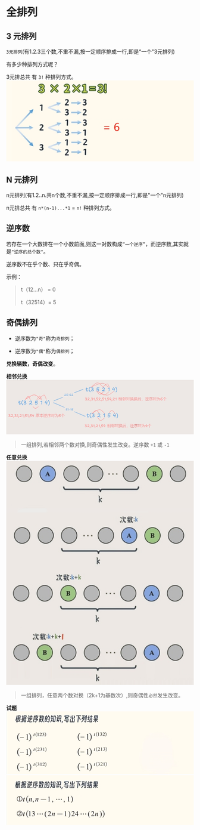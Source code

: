 # 全排列

## 3 元排列

`3元排列`(有1.2.3三个数,不重不漏,按一定顺序排成一行,即是“一个"3元排列)

有多少种排列方式呢？

3元排总共 有 `3!` 种排列方式。
![图片](./images/linear-algebra_1-2_1.png)


## N 元排列

n元排列(有1.2..n.共n个数,不重不漏,按一定顺序排成一行,即是"一个"n元排列)

n元排总共 有 `n*(n-1)...*1` = `n!` 种排列方式。


## 逆序数

若存在一个大数排在一个小数前面,则这一对数构成`“一个逆序”`，而逆序数,其实就是`"逆序的总个数"`。

逆序数不在乎个数、只在乎奇偶。

示例：
> t（12...n） = 0  
> 
> t（32514）= 5

## 奇偶排列
- 逆序数为`"奇"`称为`奇排列`；
  
- 逆序数为`"偶"`称为`偶排列`；

**兑换辆数，奇偶改变**。

**相邻兑换**
![图片](./images/linear-algebra_1-2_2.png)
> 一组排列,若相邻两个数对换,则奇偶性发生改变。逆序数 `+1` 或 `-1`

**任意兑换**
![图片](./images/linear-algebra_1-2_3.png)
> 一组排列，任意两个数对换（2k+1为基数次）,则奇偶性`必然`发生改变。

**试题**
![图片](./images/linear-algebra_1-2_4.png)
![图片](./images/linear-algebra_1-2_5.png)